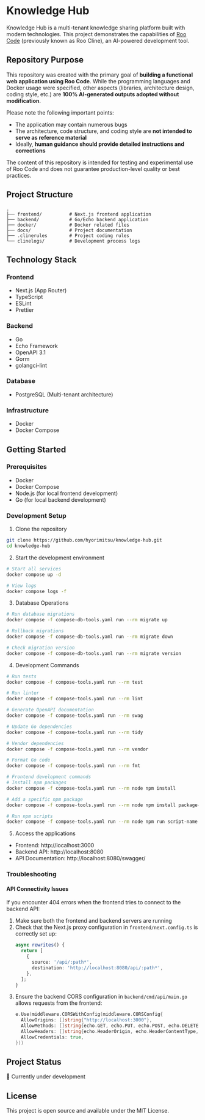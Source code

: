 # Knowledge Hub

Knowledge Hub is a multi-tenant knowledge sharing platform built with modern technologies. This project demonstrates the capabilities of [Roo Code](https://github.com/RooInc/roo-code) (previously known as Roo Cline), an AI-powered development tool.

## Repository Purpose

This repository was created with the primary goal of **building a functional web application using Roo Code**. While the programming languages and Docker usage were specified, other aspects (libraries, architecture design, coding style, etc.) are **100% AI-generated outputs adopted without modification**.

Please note the following important points:
- The application may contain numerous bugs
- The architecture, code structure, and coding style are **not intended to serve as reference material**
- Ideally, **human guidance should provide detailed instructions and corrections**

The content of this repository is intended for testing and experimental use of Roo Code and does not guarantee production-level quality or best practices.

## Project Structure

```
.
├── frontend/          # Next.js frontend application
├── backend/           # Go/Echo backend application
├── docker/            # Docker related files
├── docs/              # Project documentation
├── .clinerules        # Project coding rules
└── clinelogs/         # Development process logs
```

## Technology Stack

### Frontend
- Next.js (App Router)
- TypeScript
- ESLint
- Prettier

### Backend
- Go
- Echo Framework
- OpenAPI 3.1
- Gorm
- golangci-lint

### Database
- PostgreSQL (Multi-tenant architecture)

### Infrastructure
- Docker
- Docker Compose

## Getting Started

### Prerequisites
- Docker
- Docker Compose
- Node.js (for local frontend development)
- Go (for local backend development)

### Development Setup

1. Clone the repository
```bash
git clone https://github.com/hyorimitsu/knowledge-hub.git
cd knowledge-hub
```

2. Start the development environment
```bash
# Start all services
docker compose up -d

# View logs
docker compose logs -f
```

3. Database Operations
```bash
# Run database migrations
docker compose -f compose-db-tools.yaml run --rm migrate up

# Rollback migrations
docker compose -f compose-db-tools.yaml run --rm migrate down

# Check migration version
docker compose -f compose-db-tools.yaml run --rm migrate version
```

4. Development Commands
```bash
# Run tests
docker compose -f compose-tools.yaml run --rm test

# Run linter
docker compose -f compose-tools.yaml run --rm lint

# Generate OpenAPI documentation
docker compose -f compose-tools.yaml run --rm swag

# Update Go dependencies
docker compose -f compose-tools.yaml run --rm tidy

# Vendor dependencies
docker compose -f compose-tools.yaml run --rm vendor

# Format Go code
docker compose -f compose-tools.yaml run --rm fmt

# Frontend development commands
# Install npm packages
docker compose -f compose-tools.yaml run --rm node npm install

# Add a specific npm package
docker compose -f compose-tools.yaml run --rm node npm install package-name

# Run npm scripts
docker compose -f compose-tools.yaml run --rm node npm run script-name
```

5. Access the applications
- Frontend: http://localhost:3000
- Backend API: http://localhost:8080
- API Documentation: http://localhost:8080/swagger/

### Troubleshooting

#### API Connectivity Issues

If you encounter 404 errors when the frontend tries to connect to the backend API:

1. Make sure both the frontend and backend servers are running
2. Check that the Next.js proxy configuration in `frontend/next.config.ts` is correctly set up:
   ```typescript
   async rewrites() {
     return [
       {
         source: '/api/:path*',
         destination: 'http://localhost:8080/api/:path*',
       },
     ];
   }
   ```
3. Ensure the backend CORS configuration in `backend/cmd/api/main.go` allows requests from the frontend:
   ```go
   e.Use(middleware.CORSWithConfig(middleware.CORSConfig{
     AllowOrigins: []string{"http://localhost:3000"},
     AllowMethods: []string{echo.GET, echo.PUT, echo.POST, echo.DELETE},
     AllowHeaders: []string{echo.HeaderOrigin, echo.HeaderContentType, echo.HeaderAccept, echo.HeaderAuthorization},
     AllowCredentials: true,
   }))
   ```

## Project Status
🚧 Currently under development

## License
This project is open source and available under the MIT License.